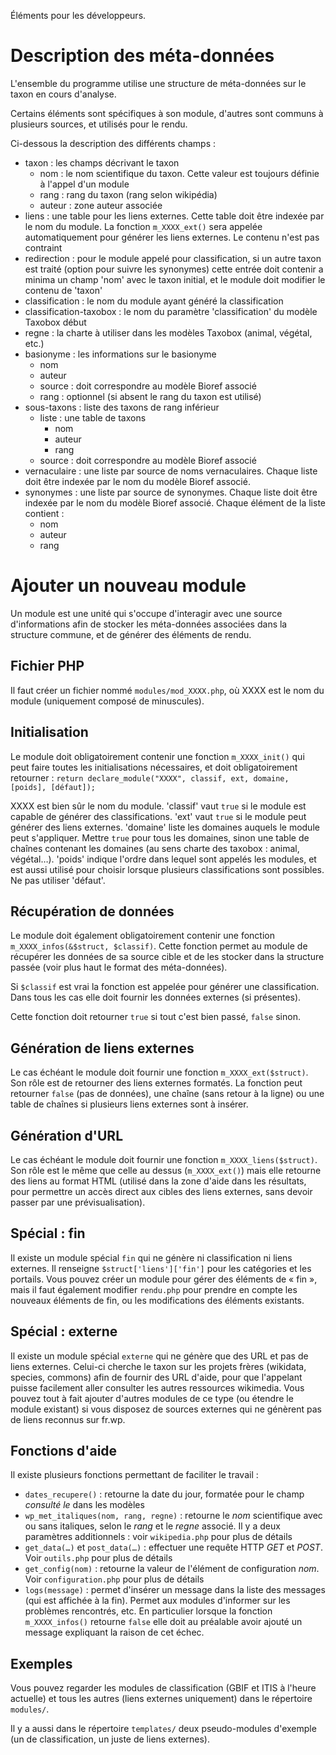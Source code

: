 Éléments pour les développeurs.

# Description des méta-données

L'ensemble du programme utilise une structure de méta-données sur le taxon en cours d'analyse.

Certains éléments sont spécifiques à son module, d'autres sont communs à plusieurs sources, et utilisés
pour le rendu.

Ci-dessous la description des différents champs :
* taxon : les champs décrivant le taxon
  * nom : le nom scientifique du taxon. Cette valeur est toujours définie à l'appel d'un module
  * rang : rang du taxon (rang selon wikipédia)
  * auteur : zone auteur associée
* liens : une table pour les liens externes. Cette table doit être indexée par le nom du module. La fonction
`m_XXXX_ext()` sera appelée automatiquement pour générer les liens externes. Le contenu n'est pas contraint
* redirection : pour le module appelé pour classification, si un autre taxon est traité (option pour suivre
les synonymes) cette entrée doit contenir a minima un champ 'nom' avec le taxon initial, et le module doit
modifier le contenu de 'taxon'
* classification : le nom du module ayant généré la classification
* classification-taxobox : le nom du paramètre 'classification' du modèle Taxobox début
* regne : la charte à utiliser dans les modèles Taxobox (animal, végétal, etc.)
* basionyme : les informations sur le basionyme
  * nom
  * auteur
  * source : doit correspondre au modèle Bioref associé
  * rang : optionnel (si absent le rang du taxon est utilisé)
* sous-taxons : liste des taxons de rang inférieur
  * liste : une table de taxons
    * nom
    * auteur
    * rang
  * source : doit correspondre au modèle Bioref associé
* vernaculaire : une liste par source de noms vernaculaires. Chaque liste doit être indexée par le nom
du modèle Bioref associé.
* synonymes : une liste par source de synonymes. Chaque liste doit être indexée par le nom
du modèle Bioref associé. Chaque élément de la liste contient :
  * nom
  * auteur
  * rang

# Ajouter un nouveau module

Un module est une unité qui s'occupe d'interagir avec une source d'informations afin de stocker les
méta-données associées dans la structure commune, et de générer des éléments de rendu.

## Fichier PHP
Il faut créer un fichier nommé `modules/mod_XXXX.php`, où XXXX est le nom du module (uniquement composé
de minuscules).

## Initialisation
Le module doit obligatoirement contenir une fonction `m_XXXX_init()` qui peut faire toutes les initialisations
nécessaires, et doit obligatoirement retourner :
`return declare_module("XXXX", classif, ext, domaine, [poids], [défaut]);`

XXXX est bien sûr le nom du module. 'classif' vaut `true` si le module est capable de générer des classifications.
'ext' vaut `true` si le module peut générer des liens externes. 'domaine' liste les domaines auquels le module
peut s'appliquer. Mettre `true` pour tous les domaines, sinon une table de chaînes contenant les domaines (au
sens charte des taxobox : animal, végétal…). 'poids' indique l'ordre dans lequel sont appelés les modules, et
est aussi utilisé pour choisir lorsque plusieurs classifications sont possibles. Ne pas utiliser 'défaut'.

## Récupération de données
Le module doit également obligatoirement contenir une fonction `m_XXXX_infos(&$struct, $classif)`.
Cette fonction permet au module de récupérer les données de sa source cible et de les stocker dans la structure
passée (voir plus haut le format des méta-données).

Si `$classif` est vrai la fonction est appelée pour générer une classification. Dans tous les cas elle doit fournir
les données externes (si présentes).

Cette fonction doit retourner `true` si tout c'est bien passé, `false` sinon.

## Génération de liens externes
Le cas échéant le module doit fournir une fonction `m_XXXX_ext($struct)`. Son rôle est de retourner des liens
externes formatés. La fonction peut retourner `false` (pas de données), une chaîne (sans retour à la ligne) ou
une table de chaînes si plusieurs liens externes sont à insérer.

## Génération d'URL
Le cas échéant le module doit fournir une fonction `m_XXXX_liens($struct)`. Son rôle est le même que celle au
dessus (`m_XXXX_ext()`) mais elle retourne des liens au format HTML (utilisé dans la zone d'aide dans les
résultats, pour permettre un accès direct aux cibles des liens externes, sans devoir passer par une
prévisualisation).

## Spécial : fin
Il existe un module spécial `fin` qui ne génère ni classification ni liens externes. Il renseigne
`$struct['liens']['fin']` pour les catégories et les portails. Vous pouvez créer un module pour gérer des
éléments de « fin », mais il faut également modifier `rendu.php` pour prendre en compte les nouveaux
éléments de fin, ou les modifications des éléments existants.

## Spécial : externe
Il existe un module spécial `externe` qui ne génère que des URL et pas de liens externes. Celui-ci cherche
le taxon sur les projets frères (wikidata, species, commons) afin de fournir des URL d'aide, pour que
l'appelant puisse facilement aller consulter les autres ressources wikimedia. Vous pouvez tout à fait ajouter
d'autres modules de ce type (ou étendre le module existant) si vous disposez de sources externes qui ne
génèrent pas de liens reconnus sur fr.wp.

## Fonctions d'aide
Il existe plusieurs fonctions permettant de faciliter le travail :

* `dates_recupere()` : retourne la date du jour, formatée pour le champ *consulté le* dans les modèles
* `wp_met_italiques(nom, rang, regne)` : retourne le *nom* scientifique avec ou sans italiques, selon le *rang*
et le *regne* associé. Il y a deux paramètres additionnels : voir `wikipedia.php` pour plus de détails
* `get_data(…)` et `post_data(…)` : effectuer une requête HTTP *GET* et *POST*. Voir `outils.php` pour plus
de détails
* `get_config(nom)` : retourne la valeur de l'élément de configuration *nom*. Voir `configuration.php` pour
plus de détails
* `logs(message)` : permet d'insérer un message dans la liste des messages (qui est affichée à la fin). Permet
aux modules d'informer sur les problèmes rencontrés, etc. En particulier lorsque la fonction `m_XXXX_infos()`
retourne `false` elle doit au préalable avoir ajouté un message expliquant la raison de cet échec.

## Exemples
Vous pouvez regarder les modules de classification (GBIF et ITIS à l'heure actuelle) et tous les autres (liens
externes uniquement) dans le répertoire `modules/`.

Il y a aussi dans le répertoire `templates/` deux pseudo-modules d'exemple (un de classification, un juste de liens
externes).

